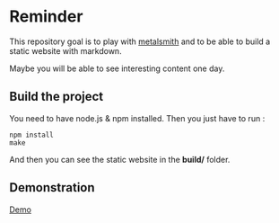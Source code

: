 # Reminder 

This repository goal is to play with [metalsmith](http://www.metalsmith.io/) and to be able to build a static website with markdown. 

Maybe you will be able to see interesting content one day.

## Build the project

You need to have node.js & npm installed. Then you just have to run :

```
npm install
make
```

And then you can see the static website in the **build/** folder.

## Demonstration 

[Demo](https://1ud0v1c.github.io/build/)
